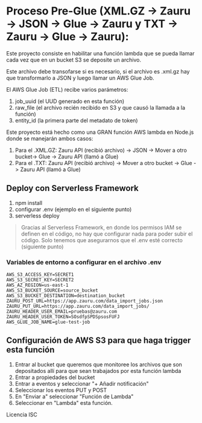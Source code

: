 # Proceso Pre-Glue (XML.GZ -> Zauru -> JSON -> Glue -> Zauru y TXT -> Zauru -> Glue -> Zauru):

Este proyecto consiste en habilitar una función lambda que se pueda llamar cada vez que en un bucket S3 se deposite un archivo.

Este archivo debe transofarse si es necesario, si el archivo es .xml.gz hay que transformarlo a JSON y luego llamar un AWS Glue Job.

El AWS Glue Job (ETL) recibe varios parámetros:

1. job_uuid (el UUD generado en esta función)
2. raw_file (el archivo recién recibido en S3 y que causó la llamada a la función)
3. entity_id (la primera parte del metadato de token)

Este proyecto está hecho como una GRAN función AWS lambda en Node.js donde se manejarán ambos casos:

1. Para el .XML.GZ: Zauru API (recibió archivo) -> JSON -> Mover a otro bucket-> Glue -> Zauru API (llamó a Glue)
2. Para el .TXT: Zauru API (recibió archivo) -> Mover a otro bucket -> Glue -> Zauru API (llamó a Glue)

## Deploy con Serverless Framework
1. npm install
2. configurar .env (ejemplo en el siguiente punto)
2. serverless deploy

> Gracias al Serverless Framework, en donde los permisos IAM se definen en el código, no hay que configurar nada para poder subir el código. Solo tenemos que asegurarnos que el .env esté correcto (siguiente punto)

### Variables de entorno a configurar en el archivo .env
```
AWS_S3_ACCESS_KEY=SECRET1
AWS_S3_SECRET_KEY=SECRET2
AWS_AZ_REGION=us-east-1
AWS_S3_BUCKET_SOURCE=source_bucket
AWS_S3_BUCKET_DESTINATION=destination_bucket
ZAURU_POST_URL=https://app.zauru.com/data_import_jobs.json
ZAURU_PUT_URL=https://app.zauru.com/data_import_jobs/
ZAURU_HEADER_USER_EMAIL=pruebas@zauru.com
ZAURU_HEADER_USER_TOKEN=SOsdfpSPDSpsosFUFJ
AWS_GLUE_JOB_NAME=glue-test-job
```

## Configuración de AWS S3 para que haga trigger esta función

1. Entrar al bucket que queremos que monitoree los archivos que son depositados allí para que sean trabajados por esta función lambda
2. Entrar a propiedades del bucket
3. Entrar a eventos y seleccionar "+ Añadir notificación"
4. Seleccionar los eventos PUT y POST
5. En "Enviar a" seleccionar "Función de Lambda"
6. Seleccionar en "Lambda" esta función.

Licencia ISC